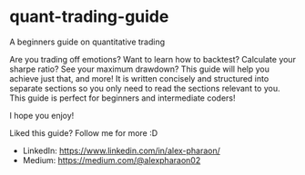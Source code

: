 # quant-trading-guide
A beginners guide on quantitative trading

Are you trading off emotions? Want to learn how to backtest? Calculate your sharpe ratio? See your maximum drawdown?
This guide will help you achieve just that, and more! It is written concisely and structured into separate sections
so you only need to read the sections relevant to you. This guide is perfect for beginners and intermediate coders!

I hope you enjoy!

Liked this guide? Follow me for more :D
 * LinkedIn: https://www.linkedin.com/in/alex-pharaon/
 * Medium: https://medium.com/@alexpharaon02
